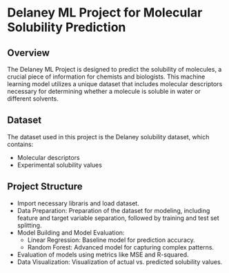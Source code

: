 # Delaney ML Project for Molecular Solubility Prediction
## Overview
The Delaney ML Project is designed to predict the solubility of molecules, a crucial piece of information for chemists and biologists. This machine learning model utilizes a unique dataset that includes molecular descriptors necessary for determining whether a molecule is soluble in water or different solvents.

## Dataset
The dataset used in this project is the Delaney solubility dataset, which contains:
- Molecular descriptors
- Experimental solubility values

## Project Structure
- Import necessary libraris and load dataset.
- Data Preparation: Preparation of the dataset for modeling, including feature and target variable separation, followed by training and test set splitting.
- Model Building and Model Evaluation:
   - Linear Regression: Baseline model for prediction accuracy.
   - Random Forest: Advanced model for capturing complex patterns.
-  Evaluation of models using metrics like MSE and R-squared.
- Data Visualization: Visualization of actual vs. predicted solubility values.
